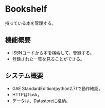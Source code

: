 # Bookshelf
持っている本を管理する。

## 機能概要
- ISBNコードから本を検索して、登録する。
- 登録された一覧を見ることができる。

## システム概要
- GAE StandardEdition(python2.7)で動作確認。
- HTTPはflask。
- データは、Datastoreに格納。

